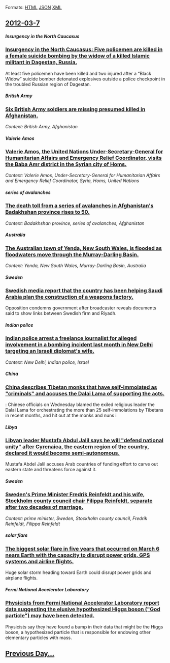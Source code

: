 
Formats: [HTML](2012/03/7/index.html)  [JSON](2012/03/7/index.json)  [XML](2012/03/7/index.xml)  

## [2012-03-7](/news/2012/03/7/index.md)

##### Insurgency in the North Caucasus
### [Insurgency in the North Caucasus: Five policemen are killed in a female suicide bombing by the widow of a killed Islamic militant in Dagestan, Russia. ](/news/2012/03/7/insurgency-in-the-north-caucasus-five-policemen-are-killed-in-a-female-suicide-bombing-by-the-widow-of-a-killed-islamic-militant-in-dagesta.md)
At least five policemen have been killed and two injured after a &ldquo;Black Widow&rdquo; suicide bomber detonated explosives outside a police checkpoint in the troubled Russian region of Dagestan.

##### British Army
### [Six British Army soldiers are missing presumed killed in Afghanistan. ](/news/2012/03/7/six-british-army-soldiers-are-missing-presumed-killed-in-afghanistan.md)
_Context: British Army, Afghanistan_

##### Valerie Amos
### [Valerie Amos, the United Nations Under-Secretary-General for Humanitarian Affairs and Emergency Relief Coordinator, visits the Baba Amr district in the Syrian city of Homs. ](/news/2012/03/7/valerie-amos-the-united-nations-under-secretary-general-for-humanitarian-affairs-and-emergency-relief-coordinator-visits-the-baba-amr-dist.md)
_Context: Valerie Amos, Under-Secretary-General for Humanitarian Affairs and Emergency Relief Coordinator, Syria, Homs, United Nations_

##### series of avalanches
### [The death toll from a series of avalanches in Afghanistan's Badakhshan province rises to 50. ](/news/2012/03/7/the-death-toll-from-a-series-of-avalanches-in-afghanistan-s-badakhshan-province-rises-to-50.md)
_Context: Badakhshan province, series of avalanches, Afghanistan_

##### Australia
### [The Australian town of Yenda, New South Wales, is flooded as floodwaters move through the Murray-Darling Basin. ](/news/2012/03/7/the-australian-town-of-yenda-new-south-wales-is-flooded-as-floodwaters-move-through-the-murrayadarling-basin.md)
_Context: Yenda, New South Wales, Murray-Darling Basin, Australia_

##### Sweden
### [Swedish media report that the country has been helping Saudi Arabia plan the construction of a weapons factory. ](/news/2012/03/7/swedish-media-report-that-the-country-has-been-helping-saudi-arabia-plan-the-construction-of-a-weapons-factory.md)
Opposition condemns government after broadcaster reveals documents said to show links between Swedish firm and Riyadh.

##### Indian police
### [Indian police arrest a freelance journalist for alleged involvement in a bombing incident last month in New Delhi targeting an Israeli diplomat's wife. ](/news/2012/03/7/indian-police-arrest-a-freelance-journalist-for-alleged-involvement-in-a-bombing-incident-last-month-in-new-delhi-targeting-an-israeli-diplo.md)
_Context: New Delhi, Indian police, Israel_

##### China
### [China describes Tibetan monks that have self-immolated as "criminals" and accuses the Dalai Lama of supporting the acts. ](/news/2012/03/7/china-describes-tibetan-monks-that-have-self-immolated-as-criminals-and-accuses-the-dalai-lama-of-supporting-the-acts.md)
: Chinese officials on Wednesday blamed the exiled religious leader the Dalai Lama for orchestrating the more than 25 self-immolations by Tibetans in recent months, and hit out at the monks and nuns i

##### Libya
### [Libyan leader Mustafa Abdul Jalil says he will "defend national unity" after Cyrenaica, the eastern region of the country, declared it would become semi-autonomous. ](/news/2012/03/7/libyan-leader-mustafa-abdul-jalil-says-he-will-defend-national-unity-after-cyrenaica-the-eastern-region-of-the-country-declared-it-would.md)
Mustafa Abdel Jalil accuses Arab countries of funding effort to carve out eastern state and threatens force against it.

##### Sweden
### [Sweden's Prime Minister Fredrik Reinfeldt and his wife, Stockholm county council chair Filippa Reinfeldt, separate after two decades of marriage. ](/news/2012/03/7/sweden-s-prime-minister-fredrik-reinfeldt-and-his-wife-stockholm-county-council-chair-filippa-reinfeldt-separate-after-two-decades-of-marr.md)
_Context: prime minister, Sweden, Stockholm county council, Fredrik Reinfeldt, Filippa Reinfeldt_

##### solar flare
### [The biggest solar flare in five years that occurred on March 6 nears Earth with the capacity to disrupt power grids, GPS systems and airline flights. ](/news/2012/03/7/the-biggest-solar-flare-in-five-years-that-occurred-on-march-6-nears-earth-with-the-capacity-to-disrupt-power-grids-gps-systems-and-airline.md)
Huge solar storm heading toward Earth could disrupt power grids and airplane flights.

##### Fermi National Accelerator Laboratory
### [Physicists from Fermi National Accelerator Laboratory report data suggesting the elusive hypothesized Higgs boson ("God particle") may have been detected. ](/news/2012/03/7/physicists-from-fermi-national-accelerator-laboratory-report-data-suggesting-the-elusive-hypothesized-higgs-boson-god-particle-may-have.md)
Physicists say they have found a bump in their data that might be the Higgs boson, a hypothesized particle that is responsible for endowing other elementary particles with mass.

## [Previous Day...](/news/2012/03/6/index.md)

